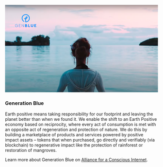 ![Generation Blue logo](./img/generation_blue.png)

### Generation Blue

Earth positive means taking responsibility for our footprint and leaving the planet better than when we found it. We enable the shift to an Earth Positive economy based on reciprocity, where every act of consumption is met with an opposite act of regeneration and protection of nature. We do this by building a marketplace of products and services powered by positive impact assets – tokens that when purchased, go directly and verifiably (via blockchain) to regenerative impact like the protection of rainforest or restoration of mangroves.

Learn more about Generation Blue on [Alliance for a Conscious Internet](https://www.consciousinternet.org/#/projects/Generation%20Blue).